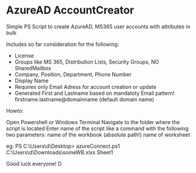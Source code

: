 # AzureAD AccountCreator
Simple PS Script to create AzureAD, MS365 user accounts with attributes in bulk

Includes so far consideration for the following:

- License
- Groups like MS 365, Distribution Lists, Security Groups, NO SharedMailbox
- Company, Position, Department, Phone Number
- Display Name
- Requires only Email Adress for account creation or update
- Generated First and Lastname based on mandatoty Email pattern!
            firstname.lastname@domainname (default domain name)


Howto: 

Open Powershell or Windows Terminal
Navigate to the folder where the script is located
Enter name of the script like a command with the following two parameters:
    name of the workbook (absolute path!) name of worksheet

eg: PS C:\Users\d\Desktop> azureConnect.ps1 C:\Users\d\Downloads\someWB.xlxs Sheet1

Good luck everyone!
D




